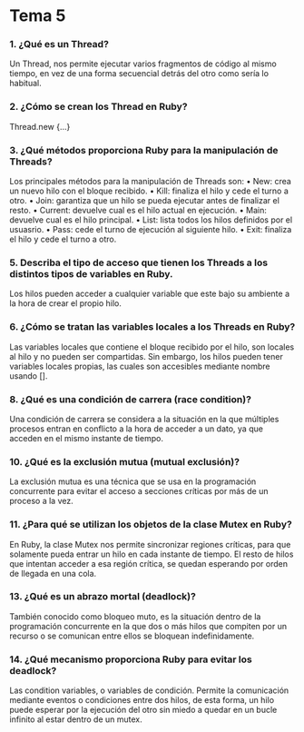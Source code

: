# Tema 5

### 1. ¿Qué es un Thread?

Un Thread, nos permite ejecutar varios fragmentos de código al mismo tiempo, en vez de una forma secuencial detrás del otro como sería lo habitual.

### 2. ¿Cómo se crean los Thread en Ruby?

Thread.new {...}

### 3. ¿Qué métodos proporciona Ruby para la manipulación de Threads?

Los principales métodos para la manipulación de Threads son:
• New: crea un nuevo hilo con el bloque recibido.
• Kill: finaliza el hilo y cede el turno a otro.
• Join: garantiza que un hilo se pueda ejecutar antes de finalizar el resto.
• Current: devuelve cual es el hilo actual en ejecución.
• Main: devuelve cual es el hilo principal.
• List: lista todos los hilos definidos por el usuasrio.
• Pass: cede el turno de ejecución al siguiente hilo.
• Exit: finaliza el hilo y cede el turno a otro.

### 5. Describa el tipo de acceso que tienen los Threads a los distintos tipos de variables en Ruby.

Los hilos pueden acceder a cualquier variable que este bajo su ambiente  a la hora de crear el
propio hilo.

### 6. ¿Cómo se tratan las variables locales a los Threads en Ruby?

Las variables locales que contiene el bloque recibido por el hilo, son locales al hilo y no pueden
ser compartidas. Sin embargo, los hilos pueden tener variables locales propias, las cuales son
accesibles mediante nombre usando [].

### 8. ¿Qué es una condición de carrera (race condition)?

Una condición de carrera se considera a la situación en la que múltiples procesos entran en
conflicto a la hora de acceder a un dato, ya que acceden en el mismo instante de tiempo.

### 10. ¿Qué es la exclusión mutua (mutual exclusión)?

La exclusión mutua es una técnica que se usa en la programación concurrente para evitar el
acceso a secciones críticas por más de un proceso a la vez.

### 11. ¿Para qué se utilizan los objetos de la clase Mutex en Ruby?

En Ruby, la clase Mutex nos permite sincronizar regiones críticas, para que solamente pueda
entrar un hilo en cada instante de tiempo. El resto de hilos que intentan acceder a esa región
crítica, se quedan esperando por orden de llegada en una cola.

### 13. ¿Qué es un abrazo mortal (deadlock)?

También conocido como bloqueo muto, es la situación dentro de la programación concurrente en
la que dos o más hilos que compiten por un recurso o se comunican entre ellos se bloquean
indefinidamente.

### 14. ¿Qué mecanismo proporciona Ruby para evitar los deadlock?

Las condition variables, o variables de condición. Permite la comunicación mediante eventos o
condiciones entre dos hilos, de esta forma, un hilo puede esperar por la ejecución del otro sin
miedo a quedar en un bucle infinito al estar dentro de un mutex.
